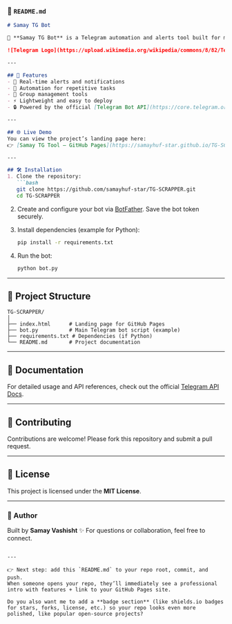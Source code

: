 ### 📄 `README.md`

````markdown
# Samay TG Bot

🚀 **Samay TG Bot** is a Telegram automation and alerts tool built for managing groups, automating workflows, and simplifying communication.

![Telegram Logo](https://upload.wikimedia.org/wikipedia/commons/8/82/Telegram_logo.svg)

---

## 🌟 Features
- 🔔 Real-time alerts and notifications
- 🤖 Automation for repetitive tasks
- 👥 Group management tools
- ⚡ Lightweight and easy to deploy
- 🔒 Powered by the official [Telegram Bot API](https://core.telegram.org/bots/api)

---

## 🌐 Live Demo
You can view the project’s landing page here:  
👉 [Samay TG Tool – GitHub Pages](https://samayhuf-star.github.io/TG-SCRAPPER/)

---

## 🛠 Installation
1. Clone the repository:
   ```bash
   git clone https://github.com/samayhuf-star/TG-SCRAPPER.git
   cd TG-SCRAPPER
````

2. Create and configure your bot via [BotFather](https://t.me/BotFather).
   Save the bot token securely.

3. Install dependencies (example for Python):

   ```bash
   pip install -r requirements.txt
   ```

4. Run the bot:

   ```bash
   python bot.py
   ```

---

## 📂 Project Structure

```
TG-SCRAPPER/
│
├── index.html      # Landing page for GitHub Pages
├── bot.py          # Main Telegram bot script (example)
├── requirements.txt # Dependencies (if Python)
└── README.md       # Project documentation
```

---

## 📖 Documentation

For detailed usage and API references, check out the official [Telegram API Docs](https://core.telegram.org/bots/api).

---

## 🤝 Contributing

Contributions are welcome!
Please fork this repository and submit a pull request.

---

## 📜 License

This project is licensed under the **MIT License**.

---

### 👤 Author

Built by **Samay Vashisht** ✨
For questions or collaboration, feel free to connect.

```

---

👉 Next step: add this `README.md` to your repo root, commit, and push.  
When someone opens your repo, they’ll immediately see a professional intro with features + link to your GitHub Pages site.  

Do you also want me to add a **badge section** (like shields.io badges for stars, forks, license, etc.) so your repo looks even more polished, like popular open-source projects?
```
